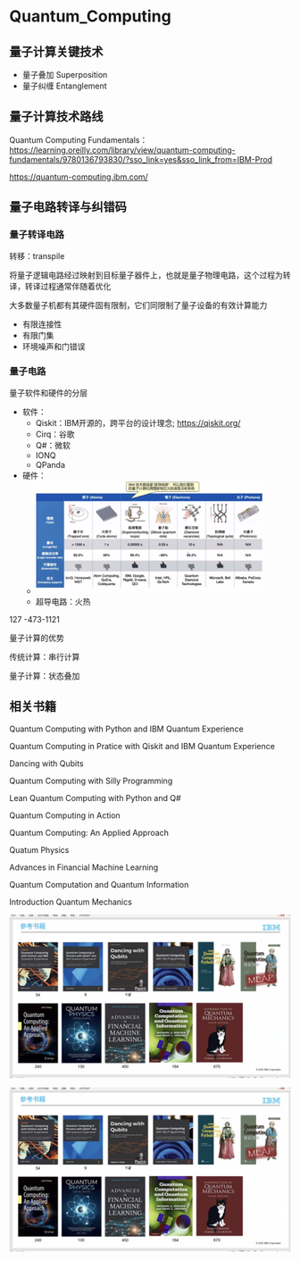 # Quantum_Computing

## 量子计算关键技术

* 量子叠加 Superposition
* 量子纠缠  Entanglement

## 量子计算技术路线





Quantum Computing Fundamentals：https://learning.oreilly.com/library/view/quantum-computing-fundamentals/9780136793830/?sso_link=yes&sso_link_from=IBM-Prod



https://quantum-computing.ibm.com/





## 量子电路转译与纠错码

### 量子转译电路

转移：transpile

将量子逻辑电路经过映射到目标量子器件上，也就是量子物理电路，这个过程为转译，转译过程通常伴随着优化

大多数量子机都有其硬件固有限制，它们同限制了量子设备的有效计算能力

* 有限连接性
* 有限门集
* 环境噪声和门错误



### 量子电路

量子软件和硬件的分层

* 软件：
  * Qiskit：IBM开源的，跨平台的设计理念; https://qiskit.org/
  * Cirq：谷歌
  * Q#：微软
  * IONQ
  * QPanda
* 硬件：
  * <img src="./assets/量子计算技术路线.png" alt="量子计算技术路线" style="zoom:40%;" />
  * 超导电路：火热



127 -473-1121



量子计算的优势

传统计算：串行计算

量子计算：状态叠加

## 相关书籍

Quantum Computing with Python and IBM Quantum Experience

Quantum Computing in Pratice with Qiskit and IBM Quantum Experience

Dancing with Qubits

Quantum Computing with Silly Programming

Lean Quantum Computing with Python and Q#

Quantum Computing in Action

Quantum Computing: An Applied Approach

Quatum Physics

Advances in Financial Machine Learning

Quantum Computation and Quantum Information

Introduction Quantum Mechanics

![Screen Shot 2022-08-05 at 14.57.36](assets/量子计算书1.png)

![Screen Shot 2022-08-05 at 14.57.47](assets/量子计算书1.png)

